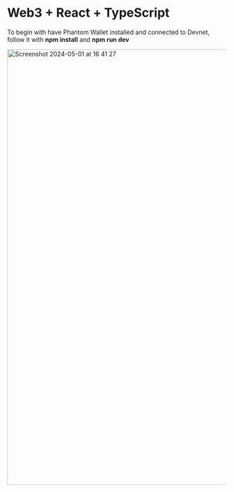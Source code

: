 # Web3 + React + TypeScript

To begin with have Phantom Wallet installed and connected to Devnet, follow it with **npm install** and **npm run dev**


<img width="1000" alt="Screenshot 2024-05-01 at 16 41 27" src="https://github.com/wonez/web3/assets/23136757/b6fc893b-5a7c-4a45-a991-01743b2afb8a">
